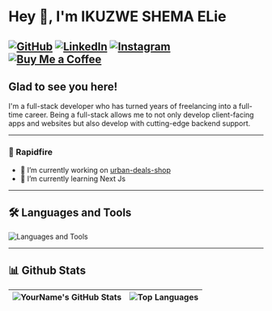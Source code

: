 # Hey 👋, I'm IKUZWE SHEMA ELie

[![GitHub](https://img.shields.io/badge/GitHub-181717?style=for-the-badge&logo=github&logoColor=white)](https://github.com/shemaikuzwe)
[![LinkedIn](https://img.shields.io/badge/LinkedIn-0A66C2?style=for-the-badge&logo=linkedin&logoColor=white)](https://www.linkedin.com/in/ikuzwe-shema-elie-791b63304/)
[![Instagram](https://img.shields.io/badge/Instagram-E4405F?style=for-the-badge&logo=instagram&logoColor=white)](https://www.instagram.com/shema_elia96/)
[![Buy Me a Coffee](https://img.shields.io/badge/Buy%20Me%20a%20Coffee-F7CA88?style=for-the-badge&logo=buy-me-a-coffee&logoColor=black)](https://buymeacoffee.com/eshemaikuzq)
---

## Glad to see you here!

I'm a full-stack developer who has turned years of freelancing into a full-time career. Being a full-stack allows me to not only develop client-facing apps and websites but also develop with cutting-edge backend support.

---

### 🚀 Rapidfire
- 🔭 I’m currently working on [urban-deals-shop](https://github.com/shemaikuzwe/Ecommerce)
- 🌱 I’m currently learning Next Js

---

## 🛠️ Languages and Tools

![Languages and Tools](https://skillicons.dev/icons?i=html,css,javascript,typescript,react,nodejs,express,postgres,mongodb,git,github,java,python,docker,aws)

---

## 📊 Github Stats

| ![YourName's GitHub Stats](https://github-readme-stats.vercel.app/api?username=shemaikuzwe&show_icons=true&theme=radical) | ![Top Languages](https://github-readme-stats.vercel.app/api/top-langs/?username=shemaikuzwe&layout=compact&theme=radical) |
| --- | --- |






